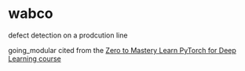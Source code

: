 # wabco
defect detection on a prodcution line

going_modular cited from the [Zero to Mastery Learn PyTorch for Deep Learning course](https://dbourke.link/ZTMPyTorch)